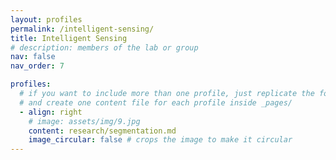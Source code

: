 ```yaml
---
layout: profiles
permalink: /intelligent-sensing/
title: Intelligent Sensing
# description: members of the lab or group
nav: false
nav_order: 7

profiles:
  # if you want to include more than one profile, just replicate the following block
  # and create one content file for each profile inside _pages/
  - align: right
    # image: assets/img/9.jpg
    content: research/segmentation.md
    image_circular: false # crops the image to make it circular
---
```

